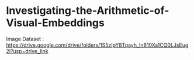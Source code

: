 # Investigating-the-Arithmetic-of-Visual-Embeddings

Image Dataset : https://drive.google.com/drive/folders/1S5zIpY8Tqayh_ln810Xa1CQ0LJsEug2i?usp=drive_link